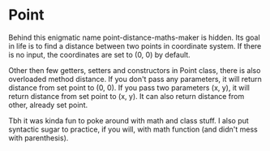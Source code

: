 # Point
Behind this enigmatic name point-distance-maths-maker is hidden. Its goal in life is to find a distance between two points in coordinate system. If there is no input, the coordinates are set to (0, 0) by default.

Other then few getters, setters and constructors in Point class, there is also overloaded method distance. If you don't pass any parameters, it will return distance from set point to (0, 0). If you pass two parameters (x, y), it will return distance from set point to (x, y). It can also return distance from other, already set point.

Tbh it was kinda fun to poke around with math and class stuff. I also put syntactic sugar to practice, if you will, with math function (and didn't mess with parenthesis).
